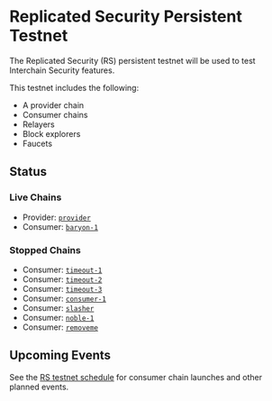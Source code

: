 # Replicated Security Persistent Testnet

The Replicated Security (RS) persistent testnet will be used to test Interchain Security features.

This testnet includes the following:
* A provider chain
* Consumer chains
* Relayers
* Block explorers
* Faucets

## Status

### Live Chains

* Provider: [`provider`](/replicated-security/provider/README.md)
* Consumer: [`baryon-1`](/replicated-security/baryon-1/README.md)

### Stopped Chains

* Consumer: [`timeout-1`](/replicated-security/timeout-1/README.md)
* Consumer: [`timeout-2`](/replicated-security/timeout-2/README.md)
* Consumer: [`timeout-3`](/replicated-security/timeout-3/README.md)
* Consumer: [`consumer-1`](/replicated-security/consumer-1/README.md)
* Consumer: [`slasher`](/replicated-security/slasher/README.md)
* Consumer: [`noble-1`](/replicated-security/noble-1/README.md)
* Consumer: [`removeme`](/replicated-security/removeme/README.md)

## Upcoming Events

See the [RS testnet schedule](SCHEDULE.md) for consumer chain launches and other planned events.
